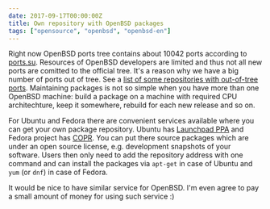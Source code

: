 ```yaml
---
date: 2017-09-17T00:00:00Z
title: Own repository with OpenBSD packages
tags: ["opensource", "openbsd", "openbsd-en"]
---
```


Right now OpenBSD ports tree contains about 10042 ports according to
[ports.su](http://ports.su/). Resources of OpenBSD developers are limited and
thus not all new ports are comitted to the official tree. It's a reason why we
have a big number of ports out of tree. See a [list of some repositories with
out-of-tree ports](https://github.com/ligurio/openbsd-wip/#see-also).
Maintaining packages is not so simple when you have more than one OpenBSD
machine: build a package on a machine with required CPU architechture, keep it
somewhere, rebuild for each new release and so on.

For Ubuntu and Fedora there are convenient services available where you can get
your own package repository. Ubuntu has [Launchpad
PPA](https://help.launchpad.net/Packaging/PPA) and Fedora project has
[COPR](https://docs.pagure.org/copr.copr/user_documentation.html).  You can put
there source packages which are under an open source license, e.g.  development
snapshots of your software. Users then only need to add the repository address
with one command and can install the packages via ```apt-get``` in case of
Ubuntu and ```yum``` (or ```dnf```)  in case of Fedora.

It would be nice to have similar service for OpenBSD. I'm even agree to pay a
small amount of money for using such service :)
